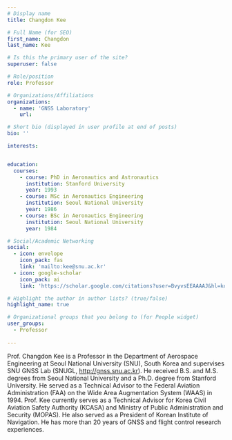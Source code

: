 ```yaml
---
# Display name
title: Changdon Kee

# Full Name (for SEO)
first_name: Changdon
last_name: Kee

# Is this the primary user of the site?
superuser: false

# Role/position
role: Professor

# Organizations/Affiliations
organizations:
  - name: 'GNSS Laboratory'
    url: 

# Short bio (displayed in user profile at end of posts)
bio: ''

interests:


education:
  courses:
    - course: PhD in Aeronautics and Astronautics
      institution: Stanford University
      year: 1993
    - course: MSc in Aeronautics Engineering
      institution: Seoul National University
      year: 1986
    - course: BSc in Aeronautics Engineering
      institution: Seoul National University
      year: 1984

# Social/Academic Networking
social:
  - icon: envelope
    icon_pack: fas
    link: 'mailto:kee@snu.ac.kr'
  - icon: google-scholar
    icon_pack: ai
    link: 'https://scholar.google.com/citations?user=BvyvsEEAAAAJ&hl=ko'

# Highlight the author in author lists? (true/false)
highlight_name: true

# Organizational groups that you belong to (for People widget)
user_groups:
  - Professor
  
---
```


Prof. Changdon Kee is a Professor in the Department of Aerospace Engineering at Seoul National University (SNU), South Korea and supervises SNU GNSS Lab (SNUGL, http://gnss.snu.ac.kr). He received B.S. and M.S. degrees from Seoul National University and a Ph.D. degree from Stanford University. He served as a Technical Advisor to the Federal Aviation Administration (FAA) on the Wide Area Augmentation System (WAAS) in 1994. Prof. Kee currently serves as a Technical Advisor for Korea Civil Aviation Safety Authority (KCASA) and Ministry of Public Administration and Security (MOPAS). He also served as a President of Korean Institute of Navigation. He has more than 20 years of GNSS and flight control research experiences.